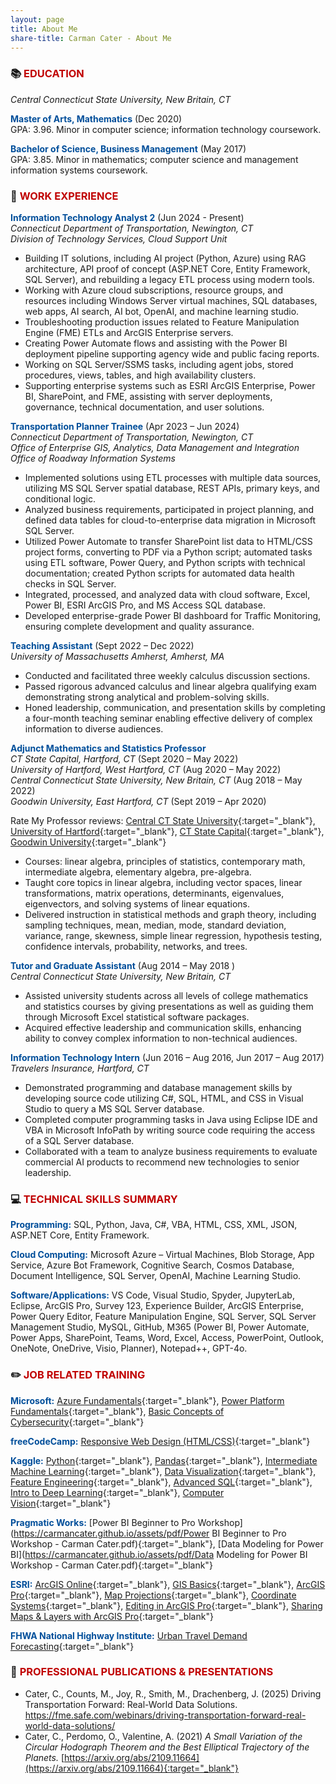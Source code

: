 ```yaml
---
layout: page
title: About Me
share-title: Carman Cater - About Me
---
```


### :books: <span style="color: #C00000">EDUCATION</span>

*Central Connecticut State University, New Britain, CT*  

<span style="color: #004E9A">**Master of Arts, Mathematics**</span> (Dec 2020)  
GPA: 3.96. Minor in computer science; information technology coursework.  

<span style="color: #004E9A">**Bachelor of Science, Business Management**</span> (May 2017)  
GPA: 3.85. Minor in mathematics; computer science and management information systems coursework.

### :office: <span style="color: #C00000">WORK EXPERIENCE</span>

<span style="color: #004E9A">**Information Technology Analyst 2**</span> (Jun 2024 - Present)   
*Connecticut Department of Transportation, Newington, CT*  
*Division of Technology Services, Cloud Support Unit*  
- Building IT solutions, including AI project (Python, Azure) using RAG architecture, API proof of concept (ASP.NET Core, Entity Framework, SQL Server), and rebuilding a legacy ETL process using modern tools.
- Working with Azure cloud subscriptions, resource groups, and resources including Windows Server virtual machines, SQL databases, web apps, AI search, AI bot, OpenAI, and machine learning studio.
- Troubleshooting production issues related to Feature Manipulation Engine (FME) ETLs and ArcGIS Enterprise servers.
- Creating Power Automate flows and assisting with the Power BI deployment pipeline supporting agency wide and public facing reports.
- Working on SQL Server/SSMS tasks, including agent jobs, stored procedures, views, tables, and high availability clusters.
- Supporting enterprise systems such as ESRI ArcGIS Enterprise, Power BI, SharePoint, and FME, assisting with server deployments, governance, technical documentation, and user solutions.



<span style="color: #004E9A">**Transportation Planner Trainee**</span>  (Apr 2023 – Jun 2024)  
*Connecticut Department of Transportation, Newington, CT*  
*Office of Enterprise GIS, Analytics, Data Management and Integration*  
*Office of Roadway Information Systems*
- Implemented solutions using ETL processes with multiple data sources, utilizing MS SQL Server spatial database, REST APIs, primary keys, and conditional logic.
- Analyzed business requirements, participated in project planning, and defined data tables for cloud-to-enterprise data migration in Microsoft SQL Server.
- Utilized Power Automate to transfer SharePoint list data to HTML/CSS project forms, converting to PDF via a Python script; automated tasks using ETL software, Power Query, and Python scripts with technical documentation; created Python scripts for automated data health checks in SQL Server.
- Integrated, processed, and analyzed data with cloud software, Excel, Power BI, ESRI ArcGIS Pro, and MS Access SQL database.
- Developed enterprise-grade Power BI dashboard for Traffic Monitoring, ensuring complete development and quality assurance.

<span style="color: #004E9A">**Teaching Assistant**</span> (Sept 2022 – Dec 2022)  
*University of Massachusetts Amherst, Amherst, MA* 
- Conducted and facilitated three weekly calculus discussion sections.
- Passed rigorous advanced calculus and linear algebra qualifying exam demonstrating strong analytical and problem-solving skills.
- Honed leadership, communication, and presentation skills by completing a four-month teaching seminar enabling effective delivery of complex information to diverse audiences.

<span style="color: #004E9A">**Adjunct Mathematics and Statistics Professor**</span>  
*CT State Capital, Hartford, CT* (Sept 2020 – May 2022)  
*University of Hartford, West Hartford, CT* (Aug 2020 – May 2022)  
*Central Connecticut State University, New Britain, CT* (Aug 2018 – May 2022)  
*Goodwin University, East Hartford, CT* (Sept 2019 – Apr 2020)

Rate My Professor reviews: [Central CT State University](https://www.ratemyprofessors.com/professor/2398329){:target="_blank"}, [University of Hartford](https://www.ratemyprofessors.com/professor/2619271){:target="_blank"}, [CT State Capital](https://www.ratemyprofessors.com/professor/2619272){:target="_blank"}, [Goodwin University](https://www.ratemyprofessors.com/professor/2523642){:target="_blank"}
- Courses: linear algebra, principles of statistics, contemporary math, intermediate algebra, elementary algebra, pre-algebra.        
- Taught core topics in linear algebra, including vector spaces, linear transformations, matrix operations, determinants, eigenvalues, eigenvectors, and solving systems of linear equations.
- Delivered instruction in statistical methods and graph theory, including sampling techniques, mean, median, mode, standard deviation, variance, range, skewness, simple linear regression, hypothesis testing, confidence intervals, probability, networks, and trees.

<span style="color: #004E9A">**Tutor and Graduate Assistant**</span> (Aug 2014 – May 2018 )  
*Central Connecticut State University, New Britain, CT* 
- Assisted university students across all levels of college mathematics and statistics courses by giving presentations as well as guiding them through Microsoft Excel statistical software packages.
- Acquired effective leadership and communication skills, enhancing ability to convey complex information to non-technical audiences.


<span style="color: #004E9A">**Information Technology Intern**</span> (Jun 2016 – Aug 2016, Jun 2017 – Aug 2017)  
*Travelers Insurance, Hartford, CT*  
- Demonstrated programming and database management skills by developing source code utilizing C#, SQL, HTML, and CSS in Visual Studio to query a MS SQL Server database. 
- Completed computer programming tasks in Java using Eclipse IDE and VBA in Microsoft InfoPath by writing source code requiring the access of a SQL Server database.
- Collaborated with a team to analyze business requirements to evaluate commercial AI products to recommend new technologies to senior leadership.

### :computer: <span style="color: #C00000">TECHNICAL SKILLS SUMMARY</span>

<span style="color: #004E9A">**Programming:**</span> SQL, Python, Java, C#, VBA, HTML, CSS, XML, JSON, ASP.NET Core, Entity Framework.

<span style="color: #004E9A">**Cloud Computing:**</span> Microsoft Azure – Virtual Machines, Blob Storage, App Service, Azure Bot Framework, Cognitive Search, Cosmos Database, Document Intelligence, SQL Server, OpenAI, Machine Learning Studio.

<span style="color: #004E9A">**Software/Applications:**</span> VS Code, Visual Studio, Spyder, JupyterLab, Eclipse, ArcGIS Pro, Survey 123, Experience Builder, ArcGIS Enterprise, Power Query Editor, Feature Manipulation Engine, SQL Server, SQL Server Management Studio, MySQL, GitHub, M365 (Power BI, Power Automate, Power Apps, SharePoint, Teams, Word, Excel, Access, PowerPoint, Outlook, OneNote, OneDrive, Visio, Planner), Notepad++, GPT-4o.

### :pencil2: <span style="color: #C00000">JOB RELATED TRAINING</span>

<span style="color: #004E9A">**Microsoft:**</span> [Azure Fundamentals](https://learn.microsoft.com/en-us/users/carmancater/transcript/dg8qqte0kn16o9j?tab=tab-learning-paths){:target="_blank"}, [Power Platform Fundamentals](https://learn.microsoft.com/en-us/users/carmancater/transcript/dg8qqte0kn16o9j?tab=tab-learning-paths){:target="_blank"}, [Basic Concepts of Cybersecurity](https://learn.microsoft.com/en-us/users/carmancater/transcript/dg8qqte0kn16o9j?tab=tab-learning-paths){:target="_blank"}

<span style="color: #004E9A">**freeCodeCamp:**</span> [Responsive Web Design (HTML/CSS)](https://www.freecodecamp.org/certification/niteoneuaf/responsive-web-design){:target="_blank"}

<span style="color: #004E9A">**Kaggle:**</span> [Python](https://www.kaggle.com/learn/certification/ccater/python){:target="_blank"}, [Pandas](https://www.kaggle.com/learn/certification/ccater/pandas){:target="_blank"}, [Intermediate Machine Learning](https://www.kaggle.com/learn/certification/ccater/intermediate-machine-learning){:target="_blank"}, [Data Visualization](https://www.kaggle.com/learn/certification/ccater/data-visualization){:target="_blank"}, [Feature Engineering](https://www.kaggle.com/learn/certification/ccater/feature-engineering){:target="_blank"}, [Advanced SQL](https://www.kaggle.com/learn/certification/ccater/advanced-sql){:target="_blank"}, [Intro to Deep Learning](https://www.kaggle.com/learn/certification/ccater/intro-to-deep-learning){:target="_blank"}, [Computer Vision](https://www.kaggle.com/learn/certification/ccater/computer-vision){:target="_blank"}

<span style="color: #004E9A">**Pragmatic Works:**</span> [Power BI Beginner to Pro Workshop](https://carmancater.github.io/assets/pdf/Power BI Beginner to Pro Workshop - Carman Cater.pdf){:target="_blank"}, [Data Modeling for Power BI](https://carmancater.github.io/assets/pdf/Data Modeling for Power BI Workshop - Carman Cater.pdf){:target="_blank"}

<span style="color: #004E9A">**ESRI:**</span> [ArcGIS Online](https://www.esri.com/training/TrainingRecord/Certificate/niteoneuaf/63f397c9d7c0ad50296133a0/300){:target="_blank"}, [GIS Basics](https://www.esri.com/training/TrainingRecord/Certificate/carman.cater_CTDOT/64b6ac3a4a632523fe3afb64/240){:target="_blank"}, [ArcGIS Pro](https://www.esri.com/training/TrainingRecord/Certificate/carman.cater_CTDOT/64cbf5a958ad78436f8e0ea5/240){:target="_blank"}, [Map Projections](https://www.esri.com/training/TrainingRecord/Certificate/carman.cater_CTDOT/654a81cbc2e70746bde1b7de/300){:target="_blank"}, [Coordinate Systems](https://www.esri.com/training/TrainingRecord/Certificate/carman.cater_CTDOT/65b080cb498903513abf54e0/300){:target="_blank"}, [Editing in ArcGIS Pro](https://www.esri.com/training/TrainingRecord/Certificate/carman.cater_CTDOT/6608276001ad13002759e586/240){:target="_blank"}, [Sharing Maps & Layers with ArcGIS Pro](https://www.esri.com/training/TrainingRecord/Certificate/carman.cater_CTDOT/6611e0626e9a9a13a9f81e0a/240){:target="_blank"}

<span style="color: #004E9A">**FHWA National Highway Institute:**</span> [Urban Travel Demand Forecasting](https://www.nhi.fhwa.dot.gov/downloads/catalog/FHWA-NHI-152054.pdf){:target="_blank"}

### :page_facing_up: <span style="color: #C00000">PROFESSIONAL PUBLICATIONS & PRESENTATIONS</span>

- Cater, C., Counts, M., Joy, R., Smith, M., Drachenberg, J. (2025) Driving Transportation Forward: Real-World Data Solutions. https://fme.safe.com/webinars/driving-transportation-forward-real-world-data-solutions/
- Cater, C., Perdomo, O., Valentine, A. (2021) *A Small Variation of the Circular Hodograph Theorem and the Best Elliptical Trajectory of the Planets.*  [https://arxiv.org/abs/2109.11664](https://arxiv.org/abs/2109.11664){:target="_blank"}